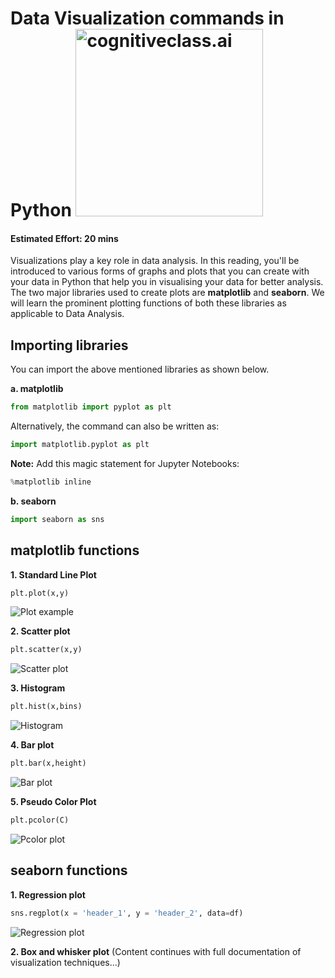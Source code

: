 # Data Visualization commands in Python <img src="https://cf-courses-data.s3.us.cloud-object-storage.appdomain.cloud/IBMDeveloperSkillsNetwork-DA0101EN-Coursera/images/image.png" width="300" alt="cognitiveclass.ai">
#### Estimated Effort: 20 mins

Visualizations play a key role in data analysis. In this reading, you'll be introduced to various forms of graphs and plots that you can create with your data in Python that help you in visualising your data for better analysis. The two major libraries used to create plots are **matplotlib** and **seaborn**. We will learn the prominent plotting functions of both these libraries as applicable to Data Analysis.

## Importing libraries
You can import the above mentioned libraries as shown below.

**a. matplotlib**
```python
from matplotlib import pyplot as plt
```
Alternatively, the command can also be written as:
```python
import matplotlib.pyplot as plt
```

**Note:** Add this magic statement for Jupyter Notebooks:
```python
%matplotlib inline
```

**b. seaborn**
```python
import seaborn as sns
```

## matplotlib functions

**1. Standard Line Plot**
```python
plt.plot(x,y)
```
![Plot example](https://cf-courses-data.s3.us.cloud-object-storage.appdomain.cloud/IBMDeveloperSkillsNetwork-DA0101EN-Coursera/images/plot.png)

**2. Scatter plot**
```python
plt.scatter(x,y)
```
![Scatter plot](https://cf-courses-data.s3.us.cloud-object-storage.appdomain.cloud/IBMDeveloperSkillsNetwork-DA0101EN-Coursera/images/scatter_plot.png)

**3. Histogram**
```python
plt.hist(x,bins)
```
![Histogram](https://cf-courses-data.s3.us.cloud-object-storage.appdomain.cloud/IBMDeveloperSkillsNetwork-DA0101EN-Coursera/images/histogram.png)

**4. Bar plot**
```python
plt.bar(x,height)
```
![Bar plot](https://cf-courses-data.s3.us.cloud-object-storage.appdomain.cloud/IBMDeveloperSkillsNetwork-DA0101EN-Coursera/images/bar%20plot.png)

**5. Pseudo Color Plot**
```python
plt.pcolor(C)
```
![Pcolor plot](https://cf-courses-data.s3.us.cloud-object-storage.appdomain.cloud/IBMDeveloperSkillsNetwork-DA0101EN-Coursera/images/pcolor_plot.png)

## seaborn functions

**1. Regression plot**
```python
sns.regplot(x = 'header_1', y = 'header_2', data=df)
```
![Regression plot](https://cf-courses-data.s3.us.cloud-object-storage.appdomain.cloud/IBMDeveloperSkillsNetwork-DA0101EN-Coursera/images/positive_linear.png)

**2. Box and whisker plot**
(Content continues with full documentation of visualization techniques...)
